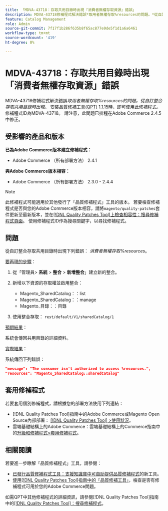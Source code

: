 ```yaml
---
title: 「MDVA-43718：存取共用目錄時出現『消費者無權存取資源』錯誤」
description: MDVA-43718修補程式解決錯誤*取用者無權存取%resources的問題。*從自訂整合存取共用目錄時顯示。 安裝[Quality Patches Tool (QPT)](https://experienceleague.adobe.com/en/docs/commerce-knowledge-base/kb/announcements/commerce-announcements/magento-quality-patches-released-new-tool-to-self-serve-quality-patches) 1.1.15時，即可使用此修補程式。 修補程式ID為MDVA-43718。 請注意，此問題已排程在Adobe Commerce 2.4.5中修正。
feature: Catalog Management
role: Admin
source-git-commit: 7f17f1b286f635b8f65ac877e9de5f1d1a6a6461
workflow-type: tm+mt
source-wordcount: '419'
ht-degree: 0%

---
```


# MDVA-43718：存取共用目錄時出現「消費者無權存取資源」錯誤

MDVA-43718修補程式解決錯誤&#x200B;*取用者無權存取%resources的問題。從自訂整合存取共用目錄時出現*。 安裝[品質修補工具(QPT)](https://experienceleague.adobe.com/en/docs/commerce-knowledge-base/kb/announcements/commerce-announcements/magento-quality-patches-released-new-tool-to-self-serve-quality-patches) 1.1.15時，即可使用此修補程式。 修補程式ID為MDVA-43718。 請注意，此問題已排程在Adobe Commerce 2.4.5中修正。

## 受影響的產品和版本

**已為Adobe Commerce版本建立修補程式：**

* Adobe Commerce （所有部署方法） 2.4.1

**與Adobe Commerce版本相容：**

* Adobe Commerce （所有部署方法） 2.3.0 - 2.4.4

>[!NOTE]
>
>此修補程式可能適用於其他發行了「品質修補程式」工具的版本。 若要檢查修補程式是否與您的Adobe Commerce版本相容，請將`magento/quality-patches`套件更新至最新版本，並在[[!DNL Quality Patches Tool]上檢查相容性：搜尋修補程式頁面](https://experienceleague.adobe.com/en/docs/commerce-knowledge-base/kb/announcements/commerce-announcements/magento-quality-patches-released-new-tool-to-self-serve-quality-patches)。 使用修補程式ID作為搜尋關鍵字，以尋找修補程式。

## 問題

從自訂整合存取共用目錄時出現下列錯誤： *消費者無權存取%resources*。

<u>要再現的步驟</u>：

1. 從「管理員> **系統** > **整合** > **新增整合**」建立新的整合。
1. 新增以下資源的存取權並啟用整合：

   * Magento_SharedCatalog：：list
   * Magento_SharedCatalog：：manage
   * Magento_目錄：：目錄

1. 使用整合存取： `rest/default/V1/sharedCatalog/1`

<u>預期結果</u>：

系統會傳回共用目錄的詳細資料。

<u>實際結果</u>：

系統傳回下列錯誤：

```JSON
"message": "The consumer isn't authorized to access %resources.",
"resources": "Magento_SharedCatalog::sharedCatalog"
```

## 套用修補程式

若要套用個別修補程式，請根據您的部署方法使用下列連結：

* [!DNL Quality Patches Tool]指南中的Adobe Commerce或Magento Open Source內部部署： [[!DNL Quality Patches Tool] >使用狀況](/help/tools/quality-patches-tool/usage.md)。
* 雲端基礎結構上的Adobe Commerce：雲端基礎結構上的Commerce指南中的[升級和修補程式>套用修補程式](https://experienceleague.adobe.com/docs/commerce-cloud-service/user-guide/develop/upgrade/apply-patches.html)。

## 相關閱讀

若要進一步瞭解「品質修補程式」工具，請參閱：

* [已發行品質修補程式工具：支援知識庫中可自助提供品質修補程式](https://experienceleague.adobe.com/en/docs/commerce-knowledge-base/kb/announcements/commerce-announcements/magento-quality-patches-released-new-tool-to-self-serve-quality-patches)的新工具。
* [使用[!DNL Quality Patches Tool]指南中的「品質修補工具」](/help/tools/quality-patches-tool/patches-available-in-qpt/check-patch-for-magento-issue-with-magento-quality-patches.md)，檢查是否有修補程式可用於您的Adobe Commerce問題。

如需QPT中其他修補程式的詳細資訊，請參閱[!DNL Quality Patches Tool]指南中的[[!DNL Quality Patches Tool]：搜尋修補程式](https://experienceleague.adobe.com/tools/commerce-quality-patches/index.html)。
